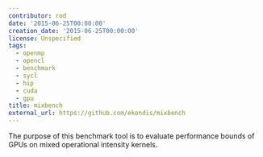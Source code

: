```yaml
---
contributor: rod
date: '2015-06-25T00:00:00'
creation_date: '2015-06-25T00:00:00'
license: Unspecified
tags:
  - openmp
  - opencl
  - benchmark
  - sycl
  - hip
  - cuda
  - gpu
title: mixbench
external_url: https://github.com/ekondis/mixbench
---
```


The purpose of this benchmark tool is to evaluate performance bounds of GPUs on mixed operational intensity kernels.
